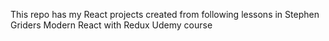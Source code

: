 This repo has my React projects created from following lessons in Stephen Griders Modern React with Redux Udemy course
